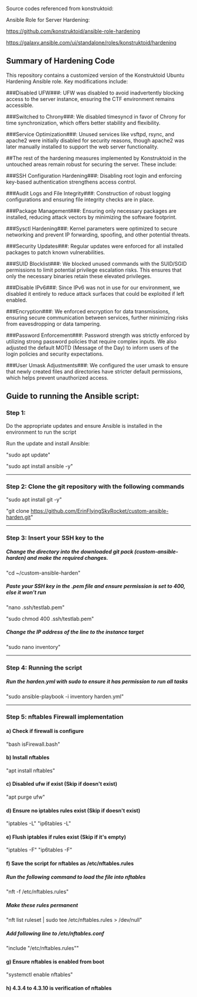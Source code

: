 Source codes referenced from konstruktoid: 

Ansible Role for Server Hardening:

https://github.com/konstruktoid/ansible-role-hardening

https://galaxy.ansible.com/ui/standalone/roles/konstruktoid/hardening

## Summary of Hardening Code ###

This repository contains a customized version of the Konstruktoid Ubuntu Hardening Ansible role. Key modifications include:

###Disabled UFW###: UFW was disabled to avoid inadvertently blocking access to the server instance, ensuring the CTF environment remains accessible.

###Switched to Chrony###: We disabled timesyncd in favor of Chrony for time synchronization, which offers better stability and flexibility.

###Service Optimization###: Unused services like vsftpd, rsync, and apache2 were initially disabled for security reasons, though apache2 was later manually installed to support the web server functionality.

##The rest of the hardening measures implemented by Konstruktoid in the untouched areas remain robust for securing the server. These include:

###SSH Configuration Hardening###: Disabling root login and enforcing key-based authentication strengthens access control.

###Audit Logs and File Integrity###: Construction of robust logging configurations and ensuring file integrity checks are in place.

###Package Management###: Ensuring only necessary packages are installed, reducing attack vectors by minimizing the software footprint.

###Sysctl Hardening###: Kernel parameters were optimized to secure networking and prevent IP forwarding, spoofing, and other potential threats.

###Security Updates###: Regular updates were enforced for all installed packages to patch known vulnerabilities.

###SUID Blocklist###: We blocked unused commands with the SUID/SGID permissions to limit potential privilege escalation risks. This ensures that only the necessary binaries retain these elevated privileges.

###Disable IPv6###: Since IPv6 was not in use for our environment, we disabled it entirely to reduce attack surfaces that could be exploited if left enabled.

###Encryption###: We enforced encryption for data transmissions, ensuring secure communication between services, further minimizing risks from eavesdropping or data tampering.

###Password Enforcement###: Password strength was strictly enforced by utilizing strong password policies that require complex inputs. We also adjusted the default MOTD (Message of the Day) to inform users of the login policies and security expectations.

###User Umask Adjustments###: We configured the user umask to ensure that newly created files and directories have stricter default permissions, which helps prevent unauthorized access.

## Guide to running the Ansible script:

### Step 1: 

Do the appropriate updates and ensure Ansible is installed in the environment to run the script

Run the update and install Ansible:

"sudo apt update"

"sudo apt install ansible -y"

__________________________________________

### Step 2: Clone the git repository with the following commands

"sudo apt install git -y"

"git clone https://github.com/ErinFlyingSkyRocket/custom-ansible-harden.git"

__________________________________________

### Step 3: Insert your SSH key to the
##### Change the directory into the downloaded git pack (custom-ansible-harden) and make the required changes.

"cd ~/custom-ansible-harden"

##### Paste your SSH key in the .pem file and ensure permission is set to 400, else it won't run

"nano .ssh/testlab.pem"

"sudo chmod 400 .ssh/testlab.pem"

##### Change the IP address of the line to the instance target
"sudo nano inventory"

__________________________________________

### Step 4: Running the script
##### Run the harden.yml with sudo to ensure it has permission to run all tasks
"sudo ansible-playbook -i inventory harden.yml"
__________________________________________
### Step 5: nftables Firewall implementation
#### a) Check if firewall is configure
"bash isFirewall.bash"
#### b) Install nftables
"apt install nftables"
#### c) Disabled ufw if exist (Skip if doesn't exist)
"apt purge ufw"
#### d) Ensure no iptables rules exist (Skip if doesn't exist)
"iptables -L"
"ip6tables -L"
#### e) Flush iptables if rules exist (Skip if it's empty)
"iptables -F"
"ip6tables -F"
#### f) Save the script for nftables as /etc/nftables.rules
  ##### Run the following command to load the file into nftables
  "nft -f /etc/nftables.rules"
  ##### Make these rules permanent
  "nft list ruleset | sudo tee /etc/nftables.rules > /dev/null" 
  ##### Add following line to /etc/nftables.conf
  "include "/etc/nftables.rules"" 
#### g) Ensure nftables is enabled from boot
"systemctl enable nftables"
#### h) 4.3.4 to 4.3.10 is verification of nftables

